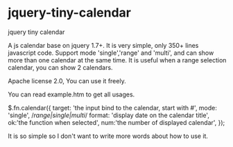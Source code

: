jquery-tiny-calendar
====================

jquery tiny calendar

A js calendar base on jquery 1.7+.
It is very simple, only 350+ lines javascript code.
Support mode 'single','range' and 'multi',
and can show more than one calendar at the same time.
It is useful when a range selection calendar, you can show 2 calendars.

Apache license 2.0, You can use it freely.

You can read example.htm to get all usages.

$.fn.calendar({
        target: 'the input bind to the calendar, start with #',
        mode: 'single', /*range|single|multi*/
        format: 'display date on the calendar title',
        ok:'the function when selected',
        num:'the number of displayed calendar',
});

It is so simple so I don't want to write more words about how to use it.

